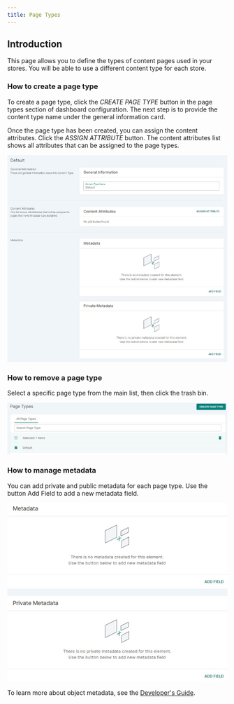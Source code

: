 ```yaml
---
title: Page Types
---
```


## Introduction

This page allows you to define the types of content pages used in your stores. You will be able to use a different content type for each store.

### How to create a page type

To create a page type, click the _CREATE PAGE TYPE_ button in the page types section of dashboard configuration. The next step is to provide the content type name under the general information card.

Once the page type has been created, you can assign the content attributes. Click the _ASSIGN ATTRIBUTE_ button. The content attributes list shows all attributes that can be assigned to the page types.

![](../screenshots/config-page-type.jpg)

### How to remove a page type

Select a specific page type from the main list, then click the trash bin.

![](../screenshots/config-page-type-remove.jpg)

### How to manage metadata

You can add private and public metadata for each page type. Use the button Add Field to add a new metadata field.

![](../screenshots/metadata.jpg)

To learn more about object metadata, see the [Developer's Guide](developer/metadata.mdx).
